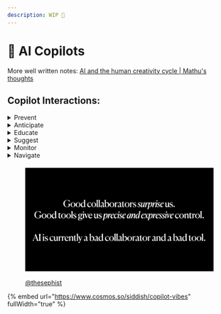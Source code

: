 ```yaml
---
description: WIP 🚧
---
```


# 🌱 AI Copilots

More well written notes: [AI and the human creativity cycle | Mathu's thoughts](https://www.mathurah.com/thoughts/ai-creativity-cycle)

## **Copilot Interactions:**

<details>

<summary>Prevent</summary>

Mistakes from happening, by keeping 1000+ best practices always in mind

![](<../.gitbook/assets/image (3).png>)

"Good Design is unobtrusive.   Products fulfilling a purpose are like tools. They are neither decorative objects nor works of art. Their design should therefore be both neutral and restrained in order to leave room for the user’s self expression."

But we have to violate this rule if an beginner user is trying to do something stupid.



Example for Experiment Designers: These two variants have more than 3 differences, which will make it hard to attribute \[impact], shall I split into 6 variants?

</details>

<details>

<summary>Anticipate</summary>

"Give me relevant product recommendations I wouldn’t have thought of myself."

"Remind me of things I want to know but might not be keeping track of"

</details>

<details>

<summary>Educate</summary>

Tacit knowledge thats hard to document or even record

<img src="../.gitbook/assets/image (5).png" alt="" data-size="original">

</details>

<details>

<summary>Suggest</summary>

Unobtrusive corrective actions from evidence based insights

_“Don't try to create and analyze at the same time. **They're different processes**.”_

Example for designers: "Here are some example templates you can start with"

![](<../.gitbook/assets/image (6).png>)

</details>

<details>

<summary>Monitor</summary>

So we can sleep while AI is always keeping an eye out and alert

![](<../.gitbook/assets/image (7).png>)

Ex: Sir, a missile is on its way to us, in 20 seconds

</details>

<details>

<summary>Navigate</summary>

Advanced interfaces and complicated UXes

Example: Chat and edit images, even when you dont know or have vocabulary of editing tools.

![](<../.gitbook/assets/image (8).png>)

</details>

####

<figure><img src="../.gitbook/assets/image (1) (1).png" alt=""><figcaption><p><a href="https://twitter.com/thesephist">@thesephist</a></p></figcaption></figure>



{% embed url="https://www.cosmos.so/siddish/copilot-vibes" fullWidth="true" %}
